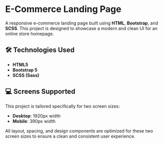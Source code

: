 # E-Commerce Landing Page

A responsive e-commerce landing page built using **HTML**, **Bootstrap**, and **SCSS**. This project is designed to showcase a modern and clean UI for an online store homepage.

## 🛠️ Technologies Used

- **HTML5**
- **Bootstrap 5**
- **SCSS (Sass)**

## 💻 Screens Supported

This project is tailored specifically for two screen sizes:

- **Desktop**: 1920px width
- **Mobile**: 390px width

All layout, spacing, and design components are optimized for these two screen sizes to ensure a clean and consistent user experience.
